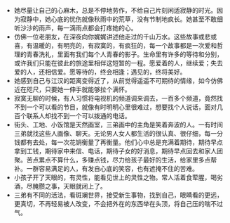 - 她尽量让自己的心麻木，总是不停地劳作，不给自己片刻闲适寂静的时光。因为寂静中，她心底的忧伤就像秋雨中的荒草，没有节制地疯长。她甚至不敢细听沙沙的雨声，每一滴雨点都会打疼她的心。
- 仿佛一位老朋友，在深夜向你娓娓讲述他走过的千山万水。这些故事或悲或喜，有温暖的，有明亮的，有寂寞的，有疯狂的，每一个故事都是一次爱和哲理的青春洗礼，里面有我们每个人青春的影子。生命里有许多的等待和分别，或许我们只能在彼此的旅途里相伴这短暂的一程。愿爱着的人，继续爱；失去爱的人，还相信爱。愿等待的，终会相逢；遇见的，终将美好。
- 她感到自己与江汉的距离变得近了，从前觉得遥遥不可期待的情缘，如今仿佛近在咫尺，只要她一伸手就能够拉个满怀。
- 寂寞无聊的时候，有人习惯将电视机的频道调来调去，一百多个频道，竟然找不到一个可以看的节目，就像有时明明心里很难过，想要找个人说话，面对几百个联系人却找不到一个可以拨通的电话。
- 街头、工地、小饭馆是天然画室，三弟画中的主角是笑着奔波的人。一有时间三弟就找这些人画像、聊天。无论男人女人都生活的很认真、很仔细，每一分钱都有去处，每一次花销衡量了再衡量。他们心中总是充满着期待，期待早点拿到工钱，期待家中来信、电话，期待子女的好消息，期待早点回去和家人团聚。苦点累点不算什么，多赚点钱，尽力给孩子最好的生活，给家里多点帮补。一群容易满足的人，有发自心底的笑容，也有遮掩不住的苦难。
- 小孩子开了天眼的，有灵性，能看见世上的灵性之物。常人活着食荤腥，喝劣酒，尽腌臜之事，天眼就闭上了。
- 三弟有不同的活法，看斑斓世界，接受新生事物，找到自己，眼睛看的更远，更真切，不再轻易被人改变，不会把外在的东西举在头顶，将自己压的喘不过气。